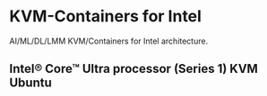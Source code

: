 # KVM-Containers for Intel

AI/ML/DL/LMM KVM/Containers for Intel architecture.

## Intel® Core™ Ultra processor (Series 1) KVM Ubuntu
